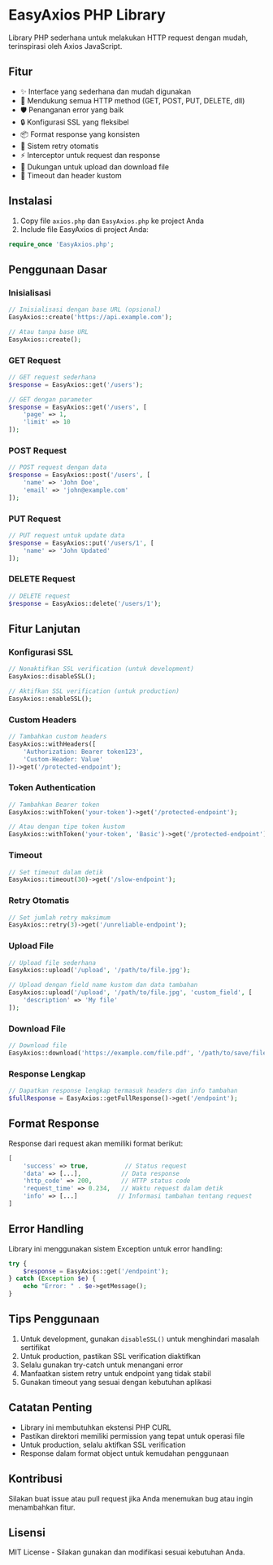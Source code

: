 # EasyAxios PHP Library

Library PHP sederhana untuk melakukan HTTP request dengan mudah, terinspirasi oleh Axios JavaScript.

## Fitur

- ✨ Interface yang sederhana dan mudah digunakan
- 🔄 Mendukung semua HTTP method (GET, POST, PUT, DELETE, dll)
- 🛡️ Penanganan error yang baik
- 🔒 Konfigurasi SSL yang fleksibel
- 📦 Format response yang konsisten
- 🔄 Sistem retry otomatis
- ⚡ Interceptor untuk request dan response
- 📁 Dukungan untuk upload dan download file
- 🎯 Timeout dan header kustom

## Instalasi

1. Copy file `axios.php` dan `EasyAxios.php` ke project Anda
2. Include file EasyAxios di project Anda:
```php
require_once 'EasyAxios.php';
```

## Penggunaan Dasar

### Inisialisasi
```php
// Inisialisasi dengan base URL (opsional)
EasyAxios::create('https://api.example.com');

// Atau tanpa base URL
EasyAxios::create();
```

### GET Request
```php
// GET request sederhana
$response = EasyAxios::get('/users');

// GET dengan parameter
$response = EasyAxios::get('/users', [
    'page' => 1,
    'limit' => 10
]);
```

### POST Request
```php
// POST request dengan data
$response = EasyAxios::post('/users', [
    'name' => 'John Doe',
    'email' => 'john@example.com'
]);
```

### PUT Request
```php
// PUT request untuk update data
$response = EasyAxios::put('/users/1', [
    'name' => 'John Updated'
]);
```

### DELETE Request
```php
// DELETE request
$response = EasyAxios::delete('/users/1');
```

## Fitur Lanjutan

### Konfigurasi SSL
```php
// Nonaktifkan SSL verification (untuk development)
EasyAxios::disableSSL();

// Aktifkan SSL verification (untuk production)
EasyAxios::enableSSL();
```

### Custom Headers
```php
// Tambahkan custom headers
EasyAxios::withHeaders([
    'Authorization: Bearer token123',
    'Custom-Header: Value'
])->get('/protected-endpoint');
```

### Token Authentication
```php
// Tambahkan Bearer token
EasyAxios::withToken('your-token')->get('/protected-endpoint');

// Atau dengan tipe token kustom
EasyAxios::withToken('your-token', 'Basic')->get('/protected-endpoint');
```

### Timeout
```php
// Set timeout dalam detik
EasyAxios::timeout(30)->get('/slow-endpoint');
```

### Retry Otomatis
```php
// Set jumlah retry maksimum
EasyAxios::retry(3)->get('/unreliable-endpoint');
```

### Upload File
```php
// Upload file sederhana
EasyAxios::upload('/upload', '/path/to/file.jpg');

// Upload dengan field name kustom dan data tambahan
EasyAxios::upload('/upload', '/path/to/file.jpg', 'custom_field', [
    'description' => 'My file'
]);
```

### Download File
```php
// Download file
EasyAxios::download('https://example.com/file.pdf', '/path/to/save/file.pdf');
```

### Response Lengkap
```php
// Dapatkan response lengkap termasuk headers dan info tambahan
$fullResponse = EasyAxios::getFullResponse()->get('/endpoint');
```

## Format Response

Response dari request akan memiliki format berikut:

```php
[
    'success' => true,          // Status request
    'data' => [...],           // Data response
    'http_code' => 200,        // HTTP status code
    'request_time' => 0.234,   // Waktu request dalam detik
    'info' => [...]           // Informasi tambahan tentang request
]
```

## Error Handling

Library ini menggunakan sistem Exception untuk error handling:

```php
try {
    $response = EasyAxios::get('/endpoint');
} catch (Exception $e) {
    echo "Error: " . $e->getMessage();
}
```

## Tips Penggunaan

1. Untuk development, gunakan `disableSSL()` untuk menghindari masalah sertifikat
2. Untuk production, pastikan SSL verification diaktifkan
3. Selalu gunakan try-catch untuk menangani error
4. Manfaatkan sistem retry untuk endpoint yang tidak stabil
5. Gunakan timeout yang sesuai dengan kebutuhan aplikasi

## Catatan Penting

- Library ini membutuhkan ekstensi PHP CURL
- Pastikan direktori memiliki permission yang tepat untuk operasi file
- Untuk production, selalu aktifkan SSL verification
- Response dalam format object untuk kemudahan penggunaan

## Kontribusi

Silakan buat issue atau pull request jika Anda menemukan bug atau ingin menambahkan fitur.

## Lisensi

MIT License - Silakan gunakan dan modifikasi sesuai kebutuhan Anda. 
